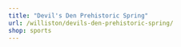 ```yaml
---
title: "Devil's Den Prehistoric Spring"
url: /williston/devils-den-prehistoric-spring/
shop: sports
---
```

